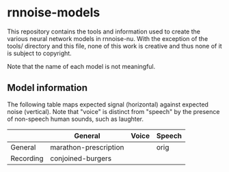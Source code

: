 # rnnoise-models

This repository contains the tools and information used to create the various
neural network models in rnnoise-nu. With the exception of the tools/ directory
and this file, none of this work is creative and thus none of it is subject to
copyright.

Note that the name of each model is not meaningful.

## Model information

The following table maps expected signal (horizontal) against expected noise
(vertical). Note that "voice" is distinct from "speech" by the presence of
non-speech human sounds, such as laughter.

|                   | General               | Voice                 | Speech                |
| ----------------- | --------------------- | --------------------- | --------------------- |
| General           | marathon-prescription |                       | orig                  |
| Recording         | conjoined-burgers     |                       |                       |
